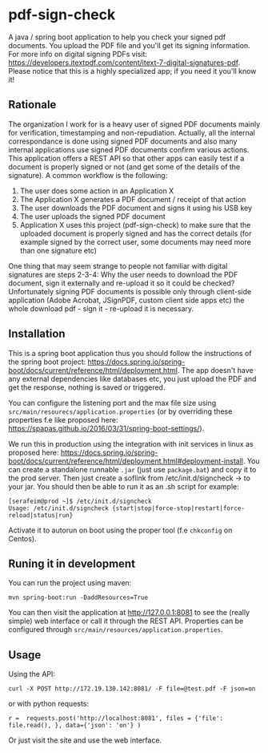 # pdf-sign-check
A java / spring boot application to help you check your signed pdf documents. You upload the PDF file and you'll get its signing information. For more info on digital signing PDFs visit: https://developers.itextpdf.com/content/itext-7-digital-signatures-pdf. Please notice that this is a highly specialized app; if you need it you'll know it!

## Rationale

The organization I work for is a heavy user of signed PDF documents mainly for verification, timestamping and non-repudiation. Actually, all the internal correspondance is done using signed PDF documents and also many internal applications use signed PDF documents confirm various actions. This application offers a REST API so that other apps can easily test if a document is properly signed or not (and get some of the details of the signature). A common workflow is the following:

1. The user does some action in an Application X
1. The Application X generates a PDF document / receipt of that action
1. The user downloads the PDF document and signs it using his USB key
1. The user uploads the signed PDF document
1. Application X uses this project (pdf-sign-check) to make sure that the uploaded document is properly signed and has the correct details (for example signed by the correct user, some documents may need more than one signature etc)

One thing that may seem strange to people not familiar with digital signatures are steps 2-3-4: Why the user needs  to download the PDF document, sign it externally and re-upload it so it could be checked? Unfortunately signing PDF documents is possible only through client-side application (Adobe Acrobat, JSignPDF, custom client side apps etc) the whole download pdf - sign it - re-upload it is necessary.

## Installation

This is a spring boot application thus you should follow the instructions of the spring boot project: https://docs.spring.io/spring-boot/docs/current/reference/html/deployment.html. The app doesn't have any external dependencies like databases etc, you just upload the PDF and get the response, nothing is saved or triggered.

You can configure the listening port and the max file size using `src/main/resourecs/application.properties` (or by
overriding these properties f.e like proposed here: https://spapas.github.io/2016/03/31/spring-boot-settings/).

We run this in production using the integration with init services in linux as proposed here: https://docs.spring.io/spring-boot/docs/current/reference/html/deployment.html#deployment-install.
You can create a standalone runnable `.jar` (just use `package.bat`) and copy it to the prod server. Then just create a soflink from
/etc/init.d/signcheck -> to your jar. You should then be able to run it as an .sh script for example:

```
[serafeim@prod ~]$ /etc/init.d/signcheck
Usage: /etc/init.d/signcheck {start|stop|force-stop|restart|force-reload|status|run}
```  

Activate it to autorun on boot using the proper tool (f.e `chkconfig` on Centos).

## Runing it in development

You can run the project using maven:

```
mvn spring-boot:run -DaddResources=True
```

You can then visit the application at http://127.0.0.1:8081 to see the (really simple) web interface or call it through the REST API. Properties can be configured through ``src/main/resources/application.properties``.

## Usage

Using the API:

```
curl -X POST http://172.19.130.142:8081/ -F file=@test.pdf -F json=on
```
or with python requests:

```
r =  requests.post('http://localhost:8081', files = {'file': file.read(), }, data={'json': 'on'} )
```

Or just visit the site and use the web interface.
